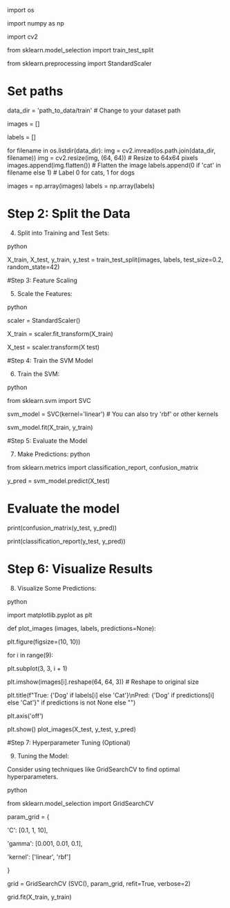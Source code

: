 import os

import numpy as np

import cv2

from sklearn.model_selection import train_test_split

from sklearn.preprocessing import StandardScaler

# Set paths

data_dir = 'path_to_data/train' # Change to your dataset path

images = []

labels = []

for filename in os.listdir(data_dir): img = cv2.imread(os.path.join(data_dir, filename)) img = cv2.resize(img, (64, 64)) # Resize to 64x64 pixels images.append(img.flatten()) # Flatten the image labels.append(0 if 'cat' in filename else 1) # Label 0 for cats, 1 for dogs

images = np.array(images) labels = np.array(labels)

# Step 2: Split the Data

4. Split into Training and Test Sets:

python

X_train, X_test, y_train, y_test = train_test_split(images, labels,
test_size=0.2, random_state=42)

#Step 3: Feature Scaling

5. Scale the Features:

python

scaler = StandardScaler()

X_train = scaler.fit_transform(X_train)

X_test = scaler.transform(X test)

#Step 4: Train the SVM Model

6. Train the SVM:

python

from sklearn.svm import SVC

svm_model = SVC(kernel='linear') # You can also try 'rbf' or other kernels

svm_model.fit(X_train, y_train)

#Step 5: Evaluate the Model

7. Make Predictions:
python

from sklearn.metrics import classification_report, confusion_matrix

y_pred = svm_model.predict(X_test)

# Evaluate the model

print(confusion_matrix(y_test, y_pred))

print(classification_report(y_test, y_pred))

# Step 6: Visualize Results

8. Visualize Some Predictions:

python

import matplotlib.pyplot as plt

def plot_images (images, labels, predictions=None):

plt.figure(figsize=(10, 10))

for i in range(9):

plt.subplot(3, 3, i + 1)

plt.imshow(images[i].reshape(64, 64, 3)) # Reshape to original size

plt.title(f"True: {'Dog' if labels[i] else 'Cat'}\nPred: {'Dog' if predictions[i] else 'Cat'}" if predictions is not None else "")

plt.axis('off')

plt.show()
plot_images(X_test, y_test, y_pred)

#Step 7: Hyperparameter Tuning (Optional)

9. Tuning the Model:

Consider using techniques like GridSearchCV to find optimal hyperparameters.

python

from sklearn.model_selection import GridSearchCV

param_grid = {

'C': [0.1, 1, 10],

'gamma': [0.001, 0.01, 0.1],

'kernel': ['linear', 'rbf']

}

grid = GridSearchCV (SVC(), param_grid, refit=True, verbose=2)

grid.fit(X_train, y_train)
